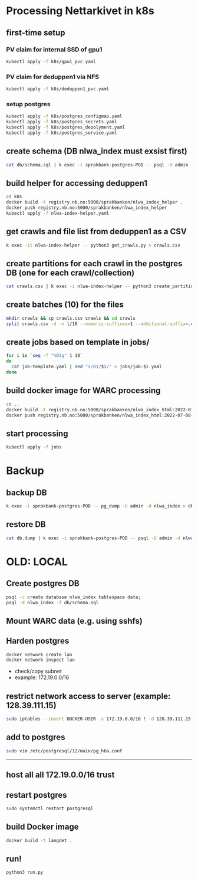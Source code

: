 # Processing Nettarkivet in k8s

## first-time setup

### PV claim for internal SSD of gpu1
```bash
kubectl apply -f k8s/gpu1_pvc.yaml
```

### PV claim for deduppen1 via NFS
```bash
kubectl apply -f k8s/deduppen1_pvc.yaml
```

### setup postgres
```bash
kubectl apply -f k8s/postgres_configmap.yaml
kubectl apply -f k8s/postgres_secrets.yaml
kubectl apply -f k8s/postgres_depolyment.yaml
kubectl apply -f k8s/postgres_service.yaml
```

## create schema (DB nlwa_index must exsist first)
```bash
cat db/schema.sql | k exec -i sprakbank-postgres-POD -- psql -U admin -d nlwa_index
```

## build helper for accessing deduppen1
```bash
cd k8s
docker build -t registry.nb.no:5000/sprakbanken/nlwa_index_helper .
docker push registry.nb.no:5000/sprakbanken/nlwa_index_helper
kubectl apply -f nlwa-index-helper.yaml
```

## get crawls and file list from deduppen1 as a CSV
```bash
k exec -it nlwa-index-helper -- python3 get_crawls.py > crawls.csv
```

## create partitions for each crawl in the postgres DB (one for each crawl/collection)
```bash
cat crawls.csv | k exec -i nlwa-index-helper -- python3 create_partitions.py
```

## create batches (10) for the files
```bash
mkdir crawls && cp crawls.csv crawls && cd crawls
split crawls.csv -d -n l/10 --numeric-suffixes=1 --additional-suffix=.csv
```

## create jobs based on template in jobs/
```bash
for i in `seq -f "%02g" 1 10`
do
  cat job-template.yaml | sed "s/01/$i/" > jobs/job-$i.yaml
done
```

## build docker image for WARC processing
```bash
cd ..
docker build -t registry.nb.no:5000/sprakbanken/nlwa_index_html:2022-07-08-1
docker push registry.nb.no:5000/sprakbanken/nlwa_index_html:2022-07-08-1
```

## start processing

```bash
kubectl apply -f jobs
```

# Backup

## backup DB
```bash
k exec -i sprakbank-postgres-POD -- pg_dump -U admin -d nlwa_index > db.dump
```

## restore DB
```bash
cat db.dump | k exec -i sprakbank-postgres-POD -- psql -U admin -d nlwa_index
```


# OLD: LOCAL

## Create postgres DB

```bash
psql -c create database nlwa_index tablespace data;
psql -d nlwa_index -f db/schema.sql
```

## Mount WARC data (e.g. using sshfs)

## Harden postgres

```bash
docker network create lan
docker network inspect lan
```

- check/copy subnet
- example: 172.19.0.0/16

## restrict network access to server (example: 128.39.111.15)

```bash
sudo iptables --insert DOCKER-USER -s 172.19.0.0/16 ! -d 128.39.111.15 -j DROP
```

## add to postgres

```bash
sudo vim /etc/postgresql/12/main/pg_hba.conf
```
---
host    all             all             172.19.0.0/16           trust
---

## restart postgres

```bash
sudo systemctl restart postgresql
```

## build Docker image
```bash
docker build -t langdet .
```

## run!
```bash
python3 run.py
```
